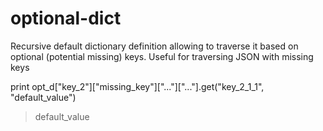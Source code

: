 # optional-dict

Recursive default dictionary definition allowing to traverse it based on optional (potential missing) keys. Useful for traversing JSON with missing keys

print opt_d["key_2"]["missing_key"]["..."]["..."].get("key_2_1_1", "default_value")
> default_value
